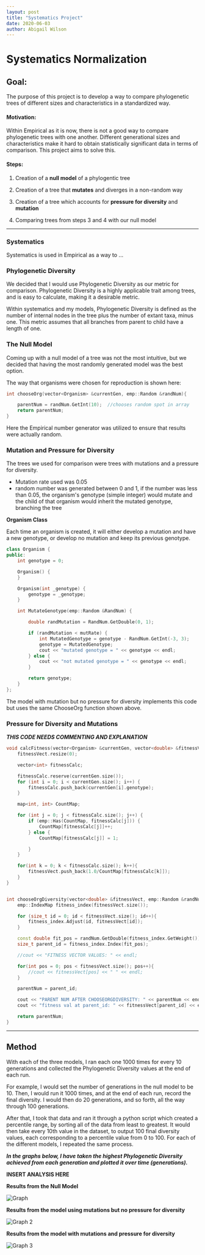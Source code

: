 ```yaml
---
layout: post
title: "Systematics Project"
date: 2020-06-03
author: Abigail Wilson
---
```



# Systematics Normalization

## Goal: 
The purpose of this project is to develop a way to compare phylogenetic trees of different sizes and characteristics in a standardized way. 

#### Motivation: 
Within Empirical as it is now, there is not a good way to compare phylogenetic trees with one another. Different generational sizes and characteristics make it hard to obtain statistically significant data in terms of comparison. This project aims to solve this. 

#### Steps: 
 1. Creation of a **null model** of a phylogentic tree 

 2. Creation of a tree that **mutates** and diverges in a non-random way
 3. Creation of a tree which accounts for **pressure for diversity** and **mutation**
 4. Comparing trees from steps 3 and 4 with our null model 

 -------------------------------------------

### **Systematics** 

Systematics is used in Empirical as a way to ...

### **Phylogenetic Diversity**

We decided that I would use Phylogenetic Diversity as our metric for comparison. Phylogenetic Diversity is a highly applicable trait among trees, and is easy to calculate, making it a desirable metric. 

Within systematics and my models, Phylogenetic Diversity is defined as the number of internal nodes in the tree plus the number of extant taxa, minus one. This metric assumes that all branches from parent to child have a length of one. 

### **The Null Model**
Coming up with a null model of a tree was not the most intuitive, but we decided that having the most randomly generated model was the best option. 

The way that organisms were chosen for reproduction is shown here: 

```c++
int chooseOrg(vector<Organism> &currentGen, emp::Random &randNum){

    parentNum = randNum.GetInt(10);  //chooses random spot in array
    return parentNum;
}
```

Here the Empirical number generator was utilized to ensure that results were actually random. 

### **Mutation and Pressure for Diversity** 
The trees we used for comparison were trees with mutations and a pressure for diversity. 

* Mutation rate used was 0.05
* random number was generated between 0 and 1, if the number was less than 0.05, the organism's genotype (simple integer) would mutate and the child of that organism would inherit the mutated genotype, branching the tree

**Organism Class**

Each time an organism is created, it will either develop a mutation and have a new genotype, or develop no mutation and keep its previous genotype. 

```c++
class Organism {
public:
    int genotype = 0;

    Organism() {
    }

    Organism(int _genotype) {
        genotype = _genotype;
    }

    int MutateGenotype(emp::Random &RandNum) {

        double randMutation = RandNum.GetDouble(0, 1);

        if (randMutation < mutRate) {
            int MutatedGenotype = genotype - RandNum.GetInt(-3, 3);
            genotype = MutatedGenotype;
            cout << "mutated genotype = " << genotype << endl;
        } else {
            cout << "not mutated genotype = " << genotype << endl;
        }

        return genotype;
    }
};
```

The model with mutation but no pressure for diversity implements this code but uses the same ChooseOrg function shown above. 

### **Pressure for Diversity and Mutations**

**_THIS CODE NEEDS COMMENTING AND EXPLANATION_**

```c++
void calcFitness(vector<Organism> &currentGen, vector<double> &fitnessVect, emp::Random &randNum) {
    fitnessVect.resize(0);

    vector<int> fitnessCalc;

    fitnessCalc.reserve(currentGen.size());
    for (int i = 0; i < currentGen.size(); i++) {
        fitnessCalc.push_back(currentGen[i].genotype);
    }

    map<int, int> CountMap;

    for (int j = 0; j < fitnessCalc.size(); j++) {
        if (emp::Has(CountMap, fitnessCalc[j])) {
            CountMap[fitnessCalc[j]]++;
        } else {
            CountMap[fitnessCalc[j]] = 1;

        }
    }

    for(int k = 0; k < fitnessCalc.size(); k++){
        fitnessVect.push_back(1.0/CountMap[fitnessCalc[k]]);
    }
}


int chooseOrgDiversity(vector<double> &fitnessVect, emp::Random &randNum){
    emp::IndexMap fitness_index(fitnessVect.size());

    for (size_t id = 0; id < fitnessVect.size(); id++){
        fitness_index.Adjust(id, fitnessVect[id]);
    }

    const double fit_pos = randNum.GetDouble(fitness_index.GetWeight());
    size_t parent_id = fitness_index.Index(fit_pos);

    //cout << "FITNESS VECTOR VALUES: " << endl;

    for(int pos = 0; pos < fitnessVect.size(); pos++){
        //cout << fitnessVect[pos] << " " << endl;
    }

    parentNum = parent_id;

    cout << "PARENT NUM AFTER CHOOSEORGDIVERSITY: " << parentNum << endl;
    cout << "fitness val at parent_id: " << fitnessVect[parent_id] << endl;

    return parentNum;
}
```


------------------------- 

## **Method**

With each of the three models, I ran each one 1000 times for every 10 generations and collected the Phylogenetic Diversity values at the end of each run.

For example, I would set the number of generations in the null model to be 10. Then, I would run it 1000 times, and at the end of each run, record the final diversity. I would then do 20 generations, and so forth, all the way through 100 generations. 

After that, I took that data and ran it through a python script which created a percentile range, by sorting all of the data from least to greatest. It would then take every 10th value in the dataset, to output 100 final diversity values, each corresponding to a percentile value from 0 to 100. For each of the different models, I repeated the same process.

**_In the graphs below, I have taken the highest Phylogenetic Diversity achieved from each generation and plotted it over time (generations)._**

**INSERT ANALYSIS HERE**

**Results from the Null Model**

![Graph](https://docs.google.com/spreadsheets/d/e/2PACX-1vSBPrXshSy5Dit31HWM6bmwbx0yWDu82Hz94AKyXjmBPxQWFqjf7yubgIOvAU9JCqO2Nzr4BFgjyjPD/pubchart?oid=1072178104&format=image)

**Results from the model using mutations but no pressure for diversity**

![Graph 2](https://docs.google.com/spreadsheets/d/e/2PACX-1vQFSakq0kOodANU8RMiW4e3n5uL_nk3Zxo94GBWk4bqg8poVSMjLxYfMsGAKASOE9pAidTGyWxurR7s/pubchart?oid=1960655507&format=image)

**Results from the model with mutations and pressure for diversity**

![Graph 3](https://docs.google.com/spreadsheets/d/e/2PACX-1vQS5lZwN6VlbDKRTm065_bZyIMHc-vlmjm3EF7TPtwL8DHo8eghiOE_ud6_Il99L7EFNpQ6cdjcKz6E/pubchart?oid=1440303338&format=image)


